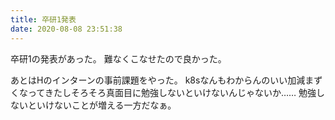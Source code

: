 ```yaml
---
title: 卒研1発表
date: 2020-08-08 23:51:38
---
```


卒研1の発表があった。
難なくこなせたので良かった。

あとはHのインターンの事前課題をやった。
k8sなんもわからんのいい加減まずくなってきたしそろそろ真面目に勉強しないといけないんじゃないか……
勉強しないといけないことが増える一方だなぁ。
